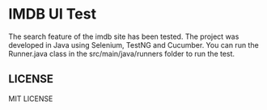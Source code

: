 # IMDB UI Test

The search feature of the imdb site has been tested. The project was developed in Java using Selenium, TestNG and Cucumber. You can run the Runner.java class in the src/main/java/runners folder to run the test.


## LICENSE
MIT LICENSE
